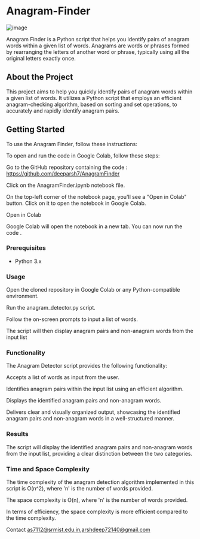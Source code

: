 # Anagram-Finder

![image](https://github.com/deeparsh7/AnagramFinder/assets/121679549/04e0ab8a-6476-4dc9-a676-305c911019fe)


Anagram Finder is a Python script that helps you identify pairs of anagram words within a given list of words. Anagrams are words or phrases formed by rearranging the letters of another word or phrase, typically using all the original letters exactly once.

## About the Project

This project aims to help you quickly identify pairs of anagram words within a given list of words. It utilizes a Python script that employs an efficient anagram-checking algorithm, based on sorting and set operations, to accurately and rapidly identify anagram pairs.

## Getting Started

To use the Anagram Finder, follow these instructions:

To open and run the code in Google Colab, follow these steps:

Go to the GitHub repository containing the code : https://github.com/deeparsh7/AnagramFinder

Click on the AnagramFinder.ipynb notebook file.

On the top-left corner of the notebook page, you'll see a "Open in Colab" button. Click on it to open the notebook in Google Colab.

Open in Colab

Google Colab will open the notebook in a new tab. You can now run the code .

### Prerequisites

- Python 3.x

### Usage

Open the cloned repository in Google Colab or any Python-compatible environment.

Run the anagram_detector.py script.

Follow the on-screen prompts to input a list of words.

The script will then display anagram pairs and non-anagram words from the input list

### Functionality
The Anagram Detector script provides the following functionality:

Accepts a list of words as input from the user.

Identifies anagram pairs within the input list using an efficient algorithm.

Displays the identified anagram pairs and non-anagram words.

Delivers clear and visually organized output, showcasing the identified anagram pairs and non-anagram words in a well-structured manner.

### Results
The script will display the identified anagram pairs and non-anagram words from the input list, providing a clear distinction between the two categories.

### Time and Space Complexity

The time complexity of the anagram detection algorithm implemented in this script is O(n^2), where 'n' is the number of words provided. 

The space complexity is O(n), where 'n' is the number of words provided.
 
In terms of efficiency, the space complexity is more efficient compared to the time complexity.



Contact
as7112@srmist.edu.in,arshdeep72140@gmail.com
